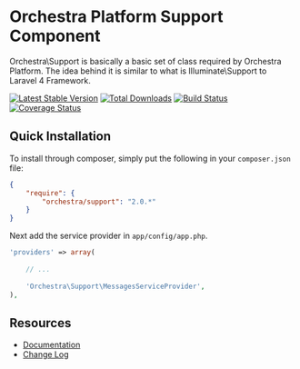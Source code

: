 Orchestra Platform Support Component
==============

Orchestra\Support is basically a basic set of class required by Orchestra Platform. The idea behind it is similar to what is Illuminate\Support to Laravel 4 Framework.

[![Latest Stable Version](https://poser.pugx.org/orchestra/support/v/stable.png)](https://packagist.org/packages/orchestra/support) 
[![Total Downloads](https://poser.pugx.org/orchestra/support/downloads.png)](https://packagist.org/packages/orchestra/support) 
[![Build Status](https://travis-ci.org/orchestral/support.png?branch=2.0)](https://travis-ci.org/orchestral/support) 
[![Coverage Status](https://coveralls.io/repos/orchestral/support/badge.png?branch=2.0)](https://coveralls.io/r/orchestral/support?branch=2.0)

## Quick Installation

To install through composer, simply put the following in your `composer.json` file:

```json
{
	"require": {
		"orchestra/support": "2.0.*"
	}
}
```

Next add the service provider in `app/config/app.php`.

```php
'providers' => array(
	
	// ...
	
	'Orchestra\Support\MessagesServiceProvider',
),
```

## Resources

* [Documentation](http://orchestraplatform.com/docs/2.0/components/support)
* [Change Log](http://orchestraplatform.com/docs/2.0/components/support/changes#v2.0)
